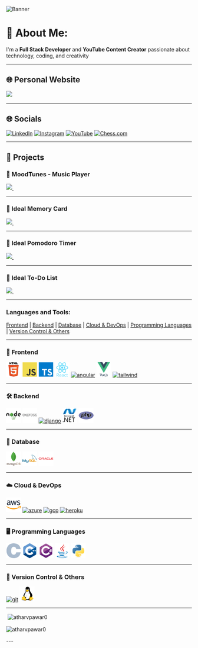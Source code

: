 ![Banner](https://i.postimg.cc/5yzYnQtT/IMG-20250319-WA0002-1.jpg)


# 💫 About Me:
I'm a **Full Stack Developer** and **YouTube Content Creator** passionate about technology, coding, and creativity

---

## 🌐 Personal Website
<a href="https://ideal-im.netlify.app">
  <img src="https://i.postimg.cc/yN6v3vbx/DALL-E-2024-10-16-13-32-33-A-logo-design-featuring-a-golden-chess-knight-on-a-completely-dark-bla.png" width="60px">
</a>

---
## 🌐 Socials
[![LinkedIn](https://img.shields.io/badge/LinkedIn-0077B5?style=for-the-badge&logo=linkedin&logoColor=white)](https://linkedin.com/in/atharv-pawar-3205072a3) 
[![Instagram](https://img.shields.io/badge/Instagram-E4405F?style=for-the-badge&logo=instagram&logoColor=white)](https://www.instagram.com/iideal_im) 
[![YouTube](https://img.shields.io/badge/YouTube-FF0000?style=for-the-badge&logo=youtube&logoColor=white)](https://www.youtube.com/@Ideal_IM) 
[![Chess.com](https://img.shields.io/badge/Chess.com-00A900?style=for-the-badge&logo=Chess.com&logoColor=white)](https://www.chess.com/member/ideal_im)

---
## 🚀 Projects

### 📌 MoodTunes - Music Player
<a href="https://ideal-mood-tunes.netlify.app/" target="_blank">
  <img src="https://i.postimg.cc/wvHfGHKH/chrome-0tei-XUSWqv.png" width="150px">
</a>&nbsp;&nbsp;

---

### 📌 Ideal Memory Card
<a href="https://ideal-memory-card.netlify.app" target="_blank">
  <img src="https://i.postimg.cc/0j8JNBQ2/chrome-Bgf6n-Tsky-Q.png" width="150px">
</a>&nbsp;&nbsp;

---

### 📌 Ideal Pomodoro Timer
<a href="https://ideal-pomodoro-timer.netlify.app" target="_blank">
  <img src="https://i.postimg.cc/QtZT2tZ7/chrome-h-Y7-Ka-E8of5.png" width="150px">
</a>&nbsp;&nbsp;

---

### 📌 Ideal To-Do List
<a href="https://ideal-to-do-list.netlify.app" target="_blank">
  <img src="https://i.postimg.cc/PJ2vvQpb/chrome-I9-H2o-DPui0.png" width="150px">
</a>&nbsp;&nbsp;

---

<h3 align="left">Languages and Tools:</h3>

<p>
  <a href="#frontend">Frontend</a> |
  <a href="#backend">Backend</a> |
  <a href="#database">Database</a> |
  <a href="#cloud--devops">Cloud & DevOps</a> |
  <a href="#programming-languages">Programming Languages</a> |
  <a href="#version-control--others">Version Control & Others</a>
</p>

---

<h3 id="frontend">🚀 Frontend</h3>
<p align="left">
  <a href="https://www.w3.org/html/" target="_blank"><img src="https://raw.githubusercontent.com/devicons/devicon/master/icons/html5/html5-original-wordmark.svg" alt="html5" width="40" height="40"/></a>
  <a href="https://developer.mozilla.org/en-US/docs/Web/JavaScript" target="_blank"><img src="https://raw.githubusercontent.com/devicons/devicon/master/icons/javascript/javascript-original.svg" alt="javascript" width="40" height="40"/></a>
  <a href="https://www.typescriptlang.org/" target="_blank"><img src="https://raw.githubusercontent.com/devicons/devicon/master/icons/typescript/typescript-original.svg" alt="typescript" width="40" height="40"/></a>
  <a href="https://reactjs.org/" target="_blank"><img src="https://raw.githubusercontent.com/devicons/devicon/master/icons/react/react-original-wordmark.svg" alt="react" width="40" height="40"/></a>
  <a href="https://angular.io" target="_blank"><img src="https://angular.io/assets/images/logos/angular/angular.svg" alt="angular" width="40" height="40"/></a>
  <a href="https://vuejs.org/" target="_blank"><img src="https://raw.githubusercontent.com/devicons/devicon/master/icons/vuejs/vuejs-original-wordmark.svg" alt="vuejs" width="40" height="40"/></a>
  <a href="https://tailwindcss.com/" target="_blank"><img src="https://www.vectorlogo.zone/logos/tailwindcss/tailwindcss-icon.svg" alt="tailwind" width="40" height="40"/></a>
</p>

---

<h3 id="backend">🛠️ Backend</h3>
<p align="left">
  <a href="https://nodejs.org" target="_blank"><img src="https://raw.githubusercontent.com/devicons/devicon/master/icons/nodejs/nodejs-original-wordmark.svg" alt="nodejs" width="40" height="40"/></a>
  <a href="https://expressjs.com" target="_blank"><img src="https://raw.githubusercontent.com/devicons/devicon/master/icons/express/express-original-wordmark.svg" alt="express" width="40" height="40"/></a>
  <a href="https://www.djangoproject.com/" target="_blank"><img src="https://cdn.worldvectorlogo.com/logos/django.svg" alt="django" width="40" height="40"/></a>
  <a href="https://dotnet.microsoft.com/" target="_blank"><img src="https://raw.githubusercontent.com/devicons/devicon/master/icons/dot-net/dot-net-original-wordmark.svg" alt="dotnet" width="40" height="40"/></a>
  <a href="https://www.php.net" target="_blank"><img src="https://raw.githubusercontent.com/devicons/devicon/master/icons/php/php-original.svg" alt="php" width="40" height="40"/></a>
</p>

---

<h3 id="database">💾 Database</h3>
<p align="left">
  <a href="https://www.mongodb.com/" target="_blank"><img src="https://raw.githubusercontent.com/devicons/devicon/master/icons/mongodb/mongodb-original-wordmark.svg" alt="mongodb" width="40" height="40"/></a>
  <a href="https://www.mysql.com/" target="_blank"><img src="https://raw.githubusercontent.com/devicons/devicon/master/icons/mysql/mysql-original-wordmark.svg" alt="mysql" width="40" height="40"/></a>
  <a href="https://www.oracle.com/" target="_blank"><img src="https://raw.githubusercontent.com/devicons/devicon/master/icons/oracle/oracle-original.svg" alt="oracle" width="40" height="40"/></a>
</p>

---

<h3 id="cloud--devops">☁️ Cloud & DevOps</h3>
<p align="left">
  <a href="https://aws.amazon.com" target="_blank"><img src="https://raw.githubusercontent.com/devicons/devicon/master/icons/amazonwebservices/amazonwebservices-original-wordmark.svg" alt="aws" width="40" height="40"/></a>
  <a href="https://azure.microsoft.com/en-in/" target="_blank"><img src="https://www.vectorlogo.zone/logos/microsoft_azure/microsoft_azure-icon.svg" alt="azure" width="40" height="40"/></a>
  <a href="https://cloud.google.com" target="_blank"><img src="https://www.vectorlogo.zone/logos/google_cloud/google_cloud-icon.svg" alt="gcp" width="40" height="40"/></a>
  <a href="https://heroku.com" target="_blank"><img src="https://www.vectorlogo.zone/logos/heroku/heroku-icon.svg" alt="heroku" width="40" height="40"/></a>
</p>

---

<h3 id="programming-languages">🖥️ Programming Languages</h3>
<p align="left">
  <a href="https://www.cprogramming.com/" target="_blank"><img src="https://raw.githubusercontent.com/devicons/devicon/master/icons/c/c-original.svg" alt="c" width="40" height="40"/></a>
  <a href="https://www.w3schools.com/cpp/" target="_blank"><img src="https://raw.githubusercontent.com/devicons/devicon/master/icons/cplusplus/cplusplus-original.svg" alt="cplusplus" width="40" height="40"/></a>
  <a href="https://www.w3schools.com/cs/" target="_blank"><img src="https://raw.githubusercontent.com/devicons/devicon/master/icons/csharp/csharp-original.svg" alt="csharp" width="40" height="40"/></a>
  <a href="https://www.java.com" target="_blank"><img src="https://raw.githubusercontent.com/devicons/devicon/master/icons/java/java-original.svg" alt="java" width="40" height="40"/></a>
  <a href="https://www.python.org" target="_blank"><img src="https://raw.githubusercontent.com/devicons/devicon/master/icons/python/python-original.svg" alt="python" width="40" height="40"/></a>
</p>


---

<h3 id="version-control--others">🔧 Version Control & Others</h3>
<p align="left">
  <a href="https://git-scm.com/" target="_blank"><img src="https://www.vectorlogo.zone/logos/git-scm/git-scm-icon.svg" alt="git" width="40" height="40"/></a>
  <a href="https://www.linux.org/" target="_blank"><img src="https://raw.githubusercontent.com/devicons/devicon/master/icons/linux/linux-original.svg" alt="linux" width="40" height="40"/></a>
</p>

---
<p>&nbsp;<img align="center" src="https://github-readme-stats.vercel.app/api?username=atharvpawar0&show_icons=true&locale=en" alt="atharvpawar0" /></p>

<p><img align="center" src="https://github-readme-streak-stats.herokuapp.com/?user=atharvpawar0&" alt="atharvpawar0" /></p>
---

<!-- Proudly created with love by Atharv Pawar -->
